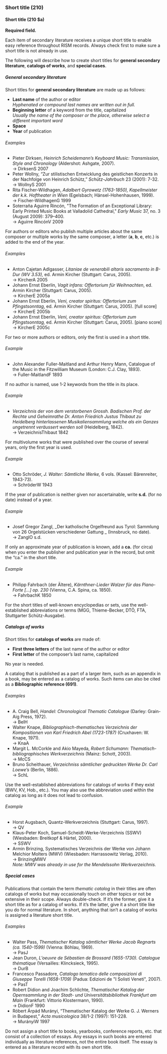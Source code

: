 ### Short title (210)

#### Short title (210 $a)

**Required field.**

Each item of secondary literature receives a unique short title to enable easy reference throughout RISM records. Always check first to make sure a short title is not already in use.

The following will describe how to create short titles for **general secondary literature**, **catalogs of works**, and **special cases**.

##### General secondary literature

Short titles for **general secondary literature** are made up as follows:

- **Last name** of the author or editor  
  _Hyphenated or compound last names are written out in full._
- **Beginning letter** of a keyword from the title, capitalized  
  _Usually the name of the composer or the place, otherwise select a different important word_
- **Space**
- **Year** of publication

###### Examples

- Pieter Dirksen, _Heinrich Scheidemann’s Keyboard Music: Transmission, Style and Chronology_ (Aldershot: Ashgate, 2007).  
 → DirksenS 2007  
- Peter Wollny, “Zur stilistischen Entwicklung des geistlichen Konzerts in der Nachfolge von Heinrich Schütz,” _Schütz-Jahrbuch_ 23 (2001): 7-32.  
 → WollnyS 2001  
- Rita Fischer-Wildhagen, _Adalbert Gyrowetz (1763-1850), Kapellmeister der k.k. Hoftheater in Wien_ (Egelsbach; Hänsel-Hohenhausen, 1999).  
 → Fischer-WildhagenG 1999  
- Soterraña Aguirre Rincón, "The Formation of an Exceptional Library: Early Printed Music Books at Valladolid Cathedral," _Early Music_ 37, no. 3 (August 2009): 379–400.  
 → Aguirre RincónV 2009

For authors or editors who publish multiple articles about the same composer or multiple works by the same composer, a
letter (**a**, **b**, **c**, etc.) is added to the end of the year.  

###### Examples

- Anton Cajetan Adlgasser, _Litaniae de venerabili altaris sacramento in B-Dur (WV 3.53),_ ed. Armin Kircher (Stuttgart: Carus, 2005).  
 → KircherA 2005  
- Johann Ernst Eberlin, _Vagit infans: Offertorium für Weihnachten_, ed. Armin Kircher (Stuttgart: Carus, 2005).  
 → KircherE 2005a  
- Johann Ernst Eberlin, _Veni, creator spiritus: Offertorium zum Pfingstsonntag_, ed. Armin Kircher (Stuttgart: Carus, 2005). [full score]  
 → KircherE 2005b  
- Johann Ernst Eberlin, _Veni, creator spiritus: Offertorium zum Pfingstsonntag,_ ed. Armin Kircher (Stuttgart: Carus, 2005). [piano score]  
 → KircherE 2005c

For two or more authors or editors, only the first is used in a short title.  

###### Example

- John Alexander Fuller-Maitland and Arthur Henry Mann, Catalogue of the Music in the Fitzwilliam Museum (London: C.J. Clay, 1893).  
 → Fuller-MaitlandF 1893

If no author is named, use 1-2 keywords from the title in its place.  

###### Example

- _Verzeichnis der von dem verstorbenen Grossh. Badischen Prof. der Rechte und Geheimrathe Dr. Anton Friedrich Justus Thibaut zu Heidelberg hinterlassenen Musikaliensammlung welche als ein Ganzes ungetrennt veräussert werden soll_ (Heidelberg, 1842).  
 → VerzeichnisThibaut 1842

For multivolume works that were published over the course of several years, only the first year is used.  

###### Example

- Otto Schröder, _J. Walter: Sämtliche Werke,_ 6 vols. (Kassel: Bärenreiter, 1943-73).  
 → SchröderW 1943

If the year of publication is neither given nor ascertainable, write **s.d.** (for no date) instead of a year.

###### Example

- Josef Gregor Zangl, _Der katholische Orgelfreund aus Tyrol: Sammlung von 26 Orgelstücken verschiedener Gattung _ (Innsbruck, no date).  
 → ZanglO s.d.

If only an approximate year of publication is known, add a **ca.** (for circa) when you enter the publisher and
publication year in the record, but omit the “ca.” in the short title.  

###### Example

- Philipp Fahrbach (der Ältere), _Kärnthner-Lieder Walzer für das Piano-Forte [...] op. 230_ (Vienna, C.A. Spina, ca. 1850).  
 → FahrbachK 1850

For the short titles of well-known encyclopedias or sets, use the well-established abbreviations or terms (MGG,
Thieme-Becker, DTÖ, FTA, Stuttgarter Schütz-Ausgabe).

##### Catalogs of works

Short titles for **catalogs of works** are made of:
- **First three letters** of the last name of the author or editor
- **First letter** of the composer’s last name, capitalized

No year is needed.

A catalog that is published as a part of a larger item, such as an appendix in a book, may be entered as a catalog of
works. Such items can also be cited as a **Bibliographic reference (691)**.

###### Examples

- A. Craig Bell, _Handel: Chronological Thematic Catalogue_ (Darley: Grain-Aig Press, 1972).  
 → BelH  
- Walter Knape, _Bibliographisch-thematisches Verzeichnis der Kompositionen von Karl Friedrich Abel (1723-1787)_ (Cruxhaven: W. Knape, 1971).  
 → KnaA  
- Margit L. McCorkle and Akio Mayeda, _Robert Schumann: Thematisch-bibliographisches Werkverzeichnis_ (Mainz: Schott, 2003).  
 → McCS  
- Bruno Scheithauer, _Verzeichniss sämtlicher gedruckten Werke Dr. Carl Loewe’s_ (Berlin, 1886).  
 → SchL

Use the well-established abbreviations for catalogs of works if they exist (BWV, KV, Hob., etc.). You may also use the
abbreviation used within the catalog as long as it does not lead to confusion.    

###### Example

- Horst Augsbach, Quantz-Werkverzeichnis (Stuttgart: Carus, 1997).  
 → QV  
- Klaus-Peter Koch, Samuel-Scheidt-Werke-Verzeichnis (SSWV) (Wiesbaden: Breitkopf & Härtel, 2000).  
 → SSWV  
- Armin Brinzing, Systematisches Verzeichnis der Werke von Johann Melchior Molters (MWV) (Wiesbaden: Harrassowitz Verlag, 2010).  
 → BrinzingMWV  
 _Note: MWV was already in use for the Mendelssohn Werkverzeichnis._

##### Special cases

Publications that contain the term _thematic catalog_ in their titles are often catalogs of works but may occasionally touch on other topics or not be extensive in their scope. Always double-check. If it’s the former, give it a short title as for a catalog of works. If it’s the latter, give it a short title like you do for normal literature. In short, anything that isn’t a catalog of works is assigned a literature short title.

###### Examples

- Walter Pass, _Thematischer Katalog sämtlicher Werke Jacob Regnarts (ca. 1540-1599)_ (Vienna: Böhlau, 1969).  
 → PasJ  
- Jean Duron, _L’oeuvre de Sébastien de Brossard (1655-1730). Catalogue thématique_ (Versailles: Klincksieck, 1995).  
 → DurB  
- Francesco Passadore, _Catalogo tematico delle composizioni di Giuseppe Torelli (1658-1709)_ (Padua: Edizioni de "I Solisti Veneti", 2007).  
 → PasT  
- Robert Didion and Joachim Schlichte, _Thematischer Katalog der Opernsammlung in der Stadt- und Universitätsbibliothek Frankfurt am Main_ (Frankfurt: Vittorio Klostermann, 1990).  
 → DidionF 1990  
- Róbert Árpád Murányi, “Thematischer Katalog der Werke G. J. Werners in Budapest,” _Acta musicologica_ 38/1-2 (1997): 151-228.  
 → MurányiW 1997

Do not assign a short title to books, yearbooks, conference reports, etc. that consist of a collection of essays. Any essays in such books are entered individually as literature references, not the entire book itself. The essay is entered as a literature record with its own short title.
